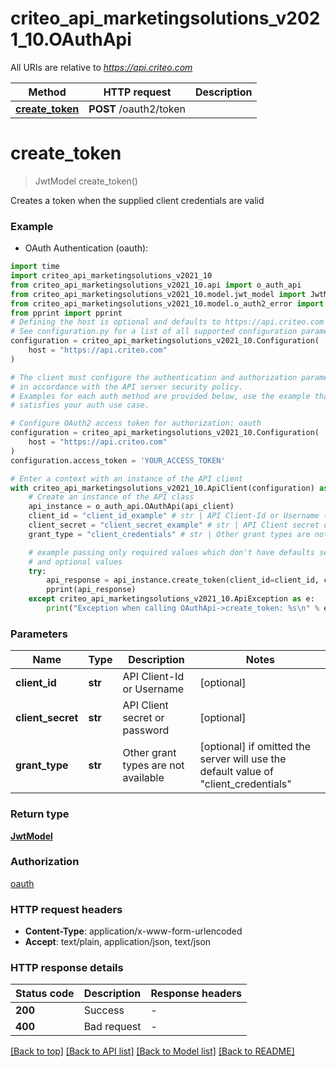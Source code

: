 # criteo_api_marketingsolutions_v2021_10.OAuthApi

All URIs are relative to *https://api.criteo.com*

Method | HTTP request | Description
------------- | ------------- | -------------
[**create_token**](OAuthApi.md#create_token) | **POST** /oauth2/token | 


# **create_token**
> JwtModel create_token()



Creates a token when the supplied client credentials are valid

### Example

* OAuth Authentication (oauth):
```python
import time
import criteo_api_marketingsolutions_v2021_10
from criteo_api_marketingsolutions_v2021_10.api import o_auth_api
from criteo_api_marketingsolutions_v2021_10.model.jwt_model import JwtModel
from criteo_api_marketingsolutions_v2021_10.model.o_auth2_error import OAuth2Error
from pprint import pprint
# Defining the host is optional and defaults to https://api.criteo.com
# See configuration.py for a list of all supported configuration parameters.
configuration = criteo_api_marketingsolutions_v2021_10.Configuration(
    host = "https://api.criteo.com"
)

# The client must configure the authentication and authorization parameters
# in accordance with the API server security policy.
# Examples for each auth method are provided below, use the example that
# satisfies your auth use case.

# Configure OAuth2 access token for authorization: oauth
configuration = criteo_api_marketingsolutions_v2021_10.Configuration(
    host = "https://api.criteo.com"
)
configuration.access_token = 'YOUR_ACCESS_TOKEN'

# Enter a context with an instance of the API client
with criteo_api_marketingsolutions_v2021_10.ApiClient(configuration) as api_client:
    # Create an instance of the API class
    api_instance = o_auth_api.OAuthApi(api_client)
    client_id = "client_id_example" # str | API Client-Id or Username (optional)
    client_secret = "client_secret_example" # str | API Client secret or password (optional)
    grant_type = "client_credentials" # str | Other grant types are not available (optional) if omitted the server will use the default value of "client_credentials"

    # example passing only required values which don't have defaults set
    # and optional values
    try:
        api_response = api_instance.create_token(client_id=client_id, client_secret=client_secret, grant_type=grant_type)
        pprint(api_response)
    except criteo_api_marketingsolutions_v2021_10.ApiException as e:
        print("Exception when calling OAuthApi->create_token: %s\n" % e)
```


### Parameters

Name | Type | Description  | Notes
------------- | ------------- | ------------- | -------------
 **client_id** | **str**| API Client-Id or Username | [optional]
 **client_secret** | **str**| API Client secret or password | [optional]
 **grant_type** | **str**| Other grant types are not available | [optional] if omitted the server will use the default value of "client_credentials"

### Return type

[**JwtModel**](JwtModel.md)

### Authorization

[oauth](../README.md#oauth)

### HTTP request headers

 - **Content-Type**: application/x-www-form-urlencoded
 - **Accept**: text/plain, application/json, text/json


### HTTP response details
| Status code | Description | Response headers |
|-------------|-------------|------------------|
**200** | Success |  -  |
**400** | Bad request |  -  |

[[Back to top]](#) [[Back to API list]](../README.md#documentation-for-api-endpoints) [[Back to Model list]](../README.md#documentation-for-models) [[Back to README]](../README.md)

